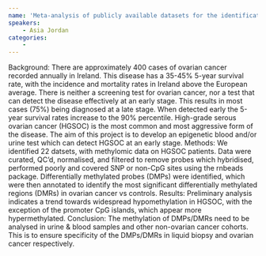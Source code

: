 ```yaml
---
name: 'Meta-analysis of publicly available datasets for the identification of biomarkers for high-grade serous ovarian cancer '
speakers:
	- Asia Jordan
categories:
	-
---
```

Background: There are approximately 400 cases of ovarian cancer recorded annually in Ireland. This disease has a 35-45% 5-year survival rate, with the incidence and mortality rates in Ireland above the European average. There is neither a screening test for ovarian cancer, nor a test that can detect the disease effectively at an early stage. This results in most cases (75%) being diagnosed at a late stage. When detected early the 5-year survival rates increase to the 90% percentile. High-grade serous ovarian cancer (HGSOC) is the most common and most aggressive form of the disease. The aim of this project is to develop an epigenetic blood and/or urine test which can detect HGSOC at an early stage.   Methods: We identified 22 datsets, with methylomic data on HGSOC patients. Data were curated, QC’d, normalised, and filtered to remove probes which hybridised, performed poorly and covered SNP or non-CpG sites using the rnbeads package. Differentially methylated probes (DMPs) were identified, which were then annotated to identify the most significant differentially methylated regions (DMRs) in ovarian cancer vs controls.  Results: Preliminary analysis indicates a trend towards widespread hypomethylation in HGSOC, with the exception of the promoter CpG islands, which appear more hypermethylated.   Conclusion: The methylation of DMPs/DMRs need to be analysed in urine & blood samples and other non-ovarian cancer cohorts. This is to ensure specificity of the DMPs/DMRs in liquid biopsy and ovarian cancer respectively.  
